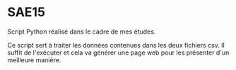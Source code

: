 # SAE15
Script Python réalisé dans le cadre de mes études.

Ce script sert à traiter les données contenues dans les deux fichiers csv. Il suffit de l'exécuter et cela va générer une page web pour les présenter d'un meilleure manière.
